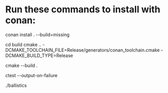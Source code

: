 # Run these commands to install with conan:

conan install . --build=missing

cd build
cmake .. -DCMAKE_TOOLCHAIN_FILE=Release/generators/conan_toolchain.cmake -DCMAKE_BUILD_TYPE=Release

cmake --build .

ctest --output-on-failure

./ballistics